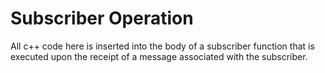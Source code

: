 # Subscriber Operation

All c++ code here is inserted into the body of a subscriber function that is executed upon the receipt of a message associated with the subscriber. 

